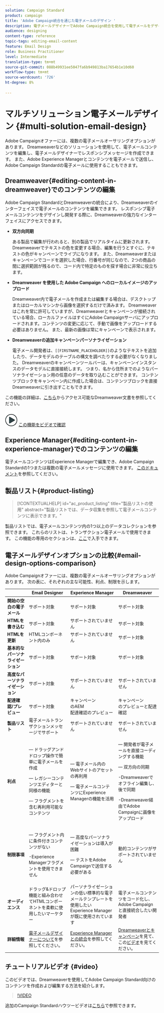 ```yaml
---
solution: Campaign Standard
product: campaign
title: 'Adobe Campaign統合を通じた電子メールのデザイン '
description: 電子メールデザイナーでAdobe Campaign統合を使用して電子メールをデザインする方法を確認します。
audience: designing
content-type: reference
topic-tags: editing-email-content
feature: Email Design
role: Business Practitioner
level: Intermediate
translation-type: tm+mt
source-git-commit: 088b49931ee5047fa6b949813ba17654b1e10d60
workflow-type: tm+mt
source-wordcount: '726'
ht-degree: 8%

---
```



# マルチソリューション電子メールデザイン {#multi-solution-email-design}

Adobe Campaignオファーには、複数の電子メールオーサリングオプションがあります。 Dreamweaverなどのソリューションを使用して、電子メールコンテンツを編集し、電子メールデザイナーでレスポンシブメッセージを作成できます。 また、Adobe Experience Managerとコンテンツを電子メールで送信し、Adobe Campaign Standardの電子メールに使用することもできます。

## Dreamweaver{#editing-content-in-dreamweaver}でのコンテンツの編集

Adobe Campaign StandardとDreamweaverの統合により、Dreamweaverのインターフェイスで電子メールのコンテンツを編集できます。 レスポンシブ電子メールコンテンツをデザインし開発する際に、Dreamweaverの強力なインターフェイスにアクセスできます。

* **双方向同期**

   ある製品で編集が行われると、別の製品でリアルタイムに更新されます。 Dreamweaverでテキストの色を変更する場合、編集を行うとすぐに、テキストの色がキャンペーンでライブになります。 また、Dreamweaverまたはキャンペーンでコードを選択した場合、行番号が同じなので、2つの商品の間に選択範囲が残るので、コード内で特定のものを探す場合に非常に役立ちます。

* **Dreamweaver を使用した Adobe Campaign へのローカルイメージのアップロード**

   Dreamweaver内で電子メールを作成または編集する場合は、デスクトップまたはローカルマシンから画像を選択するだけで済みます。 Dreamweaverはこれを常に許可していますが、Dreamweaverとキャンペーンが接続されている場合、ローカルファイルはすぐにAdobe Campaignサーバにアップロードされます。コンテンツの変更に応じて、手動で画像をアップロードする必要はありません。 また、最新の画像は常にキャンペーンで表示されます。

* **Dreamweaverの追加キャンペーンパーソナライゼーション**

   電子メール開発者は、`[[FIRSTNAME_PLACEHOLDER]]`のようなテキストを追加したり、データモデルのテーブルの構文を調べたりする必要がなくなりました。 Dreamweaverのキャンペーンツールバーは、キャンペーンインスタンスのデータモデルに直接接続します。 つまり、名から住所までのようなパーソナライゼーション用の任意のデータを取り込むことができます。 コンテンツブロックをキャンペーン内に作成した場合は、コンテンツブロックを直接Dreamweaverに引き出すこともできます。

この機能の詳細は、[こちら](https://helpx.adobe.com/jp/dreamweaver/using/working-with-dreamweaver-and-campaign.html)からアクセス可能なDreamweaver文書を参照してください。

![](assets/do-not-localize/how-to-video.png) [この機能をビデオで確認](#video)

## Experience Manager{#editing-content-in-experience-manager}でのコンテンツの編集

電子メールコンテンツはExperience Managerで編集でき、Adobe Campaign Standardの1つまたは複数の電子メールメッセージに使用できます。 [このドキュメント](../../integrating/using/integrating-with-experience-manager.md)を参照してください。

## 製品リスト{#product-listing}

>[!CONTEXTUALHELP]
>id="ac_product_listing"
>title="製品リストの使用"
>abstract="製品リストでは、データ収集を参照して電子メールコンテンツに表示できます。"

製品リストでは、電子メールコンテンツ内の1つ以上のデータコレクションを参照できます。 これらのリストは、トランザクション電子メールで使用できます。 この機能の専用のセクションは、[ここ](../../designing/using/using-product-listings.md)で入手できます。

## 電子メールデザインオプションの比較{#email-design-options-comparison}

Adobe Campaignオファーには、複数の電子メールオーサリングオプションがあります。 次の表に、それぞれの主な可能性、利点、制限を示します。

<table> 
 <thead> 
  <tr> 
   <th> </th> 
   <th> Email Designer <br /> </th> 
   <th> Experience Manager<br /> </th> 
   <th> Dreamweaver<br /> </th> 
  </tr> 
 </thead> 
 <tbody> 
  <tr> 
   <td> <strong>開始の空白の電子メール</strong><br /> </td> 
   <td> サポート対象<br /> </td> 
   <td> サポート対象<br /> </td> 
   <td> サポート対象<br /> </td> 
  </tr> 
  <tr> 
   <td> <strong>HTMLを書き込む</strong><br /> </td> 
   <td> サポート対象<br /> </td> 
   <td> サポートされていません<br /> </td> 
   <td> サポート対象<br /> </td> 
  </tr> 
  <tr> 
   <td> <strong>HTMLを更新</strong><br /> </td> 
   <td> HTMLコンポーネント内のみ<br /> </td> 
   <td> サポートされていません<br /> </td> 
   <td> サポート対象<br /> </td> 
  </tr> 
  <tr> 
   <td> <strong>基本的なパーソナライゼーション</strong><br /> </td> 
   <td> サポート対象<br /> </td> 
   <td> サポート対象<br /> </td> 
   <td> サポート対象<br /> </td> 
  </tr> 
  <tr> 
   <td> <strong>高度なパーソナライゼーション</strong><br /> </td> 
   <td> サポート対象<br /> </td> 
   <td> サポートされていません<br /> </td> 
   <td> サポートされていません<br /> </td> 
  </tr> 
  <tr> 
   <td> <strong>配達確認/プレビュー</strong><br /> </td> 
   <td> サポート対象<br /> </td> 
   <td> キャンペーン<br />のAEM<br />配達確認のプレビュー </td> 
   <td> キャンペーン<br />のプレビューと配達確認 </td> 
  </tr> 
  <tr> 
   <td> <strong>製品リスト</strong><br /> </td> 
   <td> 電子メールトランザクションメッセージでサポート<br /> </td> 
   <td> サポートされていません<br /> </td> 
   <td> サポートされていません<br /> </td> 
  </tr> 
  <tr> 
   <td> <strong>利点</strong><br /> </td> 
   <td> 
     <p> — ドラッグアンドドロップ操作で簡単に電子メールを作成</p>
     <p> — レガシーコンテンツエディターと同様の機能</p>
     <p> — フラグメントを含む再利用可能なコンテンツ</p>
  </td> 
   <td> 
     <p> — 電子メール内のWebサイトのアセットの再利用</p>
     <p> — 電子メールコンテンツにExperience Managerの機能を活用</p>
    </td> 
   <td> 
    <p> — 開発者が電子メールを直接コーディングする機能</p>
    <p> — 双方向の同期</p>
    <p>-Dreamweaverでオフライン編集し、後で同期</p>
    <p>-Dreamweaver経由でAdobe Campaignに画像をアップロード</p>
  </td> 
  </tr> 
  <tr> 
   <td> <strong>制限事項</strong><br /> </td> 
   <td> 
     <p> — フラグメント内に条件付きコンテンツがない</p>
     <p>-Experience Managerフラグメントを使用できません</p>
  </td> 
   <td> 
     <p> — 高度なパーソナライゼーションは導入が困難</p>
     <p> — テストをAdobe Campaignで送信する必要がある</p>
  </td> 
   <td> 動的コンテンツがサポートされていません<br /> </td> 
  </tr> 
  <tr> 
   <td> <strong>オーディエンス</strong><br /> </td> 
   <td> ドラッグ&amp;ドロップ機能と組み合わせてHTMLコンポーネントを柔軟に使用したいマーケター<br /> </td> 
   <td> パーソナライゼーションの低い標準的な電子メールテンプレートを使用したいExperience Managerが既に使用されています<br /> </td> 
   <td> 電子メールコンテンツをコード化し、Adobe Campaign<br />と直接統合したい開発者 </td> 
  </tr> 
  <tr> 
   <td> <strong>詳細情報</strong><br /> </td> 
   <td> <a href="../../designing/using/designing-content-in-adobe-campaign.md">電子メールデザイナーについて</a>を参照してください。<br /> </td> 
   <td> <a href="../../integrating/using/integrating-with-experience-manager.md">Experience Managerとの統合</a>を参照してください。<br /> </td> 
   <td> <a href="https://helpx.adobe.com/dreamweaver/using/working-with-dreamweaver-and-campaign.html">Dreamweaverとキャンペーン</a>を見て、この<a href="#video">ビデオ</a>を見てください。<br /> </td> 
  </tr> 
 </tbody> 
</table>

## チュートリアルビデオ {#video}

このビデオでは、Dreamweaverを使用してAdobe Campaign Standard向けのコンテンツを作成および編集する方法を紹介します。

>[!VIDEO](https://video.tv.adobe.com/v/23121?quality=12&captions=eng)

追加のCampaign Standardハウツービデオは[こちら](https://experienceleague.adobe.com/docs/campaign-standard-learn/tutorials/overview.html?lang=ja)で参照できます。
